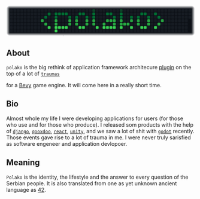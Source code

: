 ![Polako](docs/polakoko.png)

## About

`polako` is the big rethink of application framework architecure [plugin](https://github.com/jkb0o/belly) on the top of a lot of [`traumas`](#traumas)


for a [Bevy](https://bevyengine.org/) game engine. It will come here in a really short time.

## Bio

Almost whole my life I were developing applications for users (for those who use and for those who produce). I released som products with the help of [`django`](https://docs.djangoproject.com/en/4.2/ref/contrib/admin/#django.contrib.admin.ModelAdmin.fieldsets), [`qooxdoo`](https://qooxdoo.org/), [`react`](https://www.reddit.com/r/reactjs/comments/bv9nxf/react_sucks/), [`unity`](https://www.theguardian.com/games/2023/sep/12/unity-engine-fees-backlash-response), and we saw a lot of shit with [`godot`](https://www.gamingonlinux.com/2023/09/terraria-developer-re-logic-donates-100k-to-godot-engine-and-fna/) recently. Those events gave rise to a lot of trauma in me. I were never truly sarisfied as software engeneer and application devlopoer.



## Meaning

`Polako` is the identity, the lifestyle and the answer to every question of the Serbian people. It is also translated from one as yet unknown ancient language as [42](https://en.wikipedia.org/wiki/Phrases_from_The_Hitchhiker%27s_Guide_to_the_Galaxy#Answer_to_the_Ultimate_Question_of_Life,_the_Universe,_and_Everything_(42)).